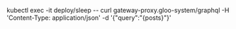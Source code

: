 kubectl exec -it deploy/sleep -- curl gateway-proxy.gloo-system/graphql -H 'Content-Type: application/json' -d '{"query":"{posts}"}'